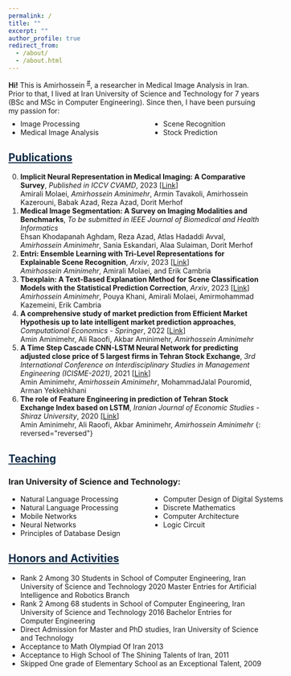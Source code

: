 ```yaml
---
permalink: /
title: ""
excerpt: ""
author_profile: true
redirect_from:
  - /about/
  - /about.html
---
```


<style>
.farsi { font-family:PERSWEB; font-weight: bold; font-size:11pt; }
.header-color { color:#0f2b46; }
.twocol { columns: 2 }
ul.twocol { width: 110%; }
</style>

**Hi!** This is Amirhossein <sup><a href="#fullname" onclick="toggle_visibility('fullname');">#</a></sup>, a researcher in Medical Image Analysis in Iran.
Prior to that, I lived at Iran University of Science and Technology for 7 years (BSc and MSc in Computer Engineering). Since then, I have been pursuing my passion for:
<ul class='twocol' style="margin-top: -1%;" markdown='1'>
<li> Image Processing</li>
<li> Medical Image Analysis</li>
<li> Scene Recognition</li>
<li> Stock Prediction</li>
</ul>

<p id="fullname" style="display: none;"><sup>#
my full name is <i>Amirhossein Aminimehr</i> , and here is my voice pronouncing my name:  
<span><audio id="player" src="files/my-name.m4a"></audio>
<img src="/images/speaker.png" style="width:20px; cursor:pointer;" onclick="document.getElementById('player').play()"></span></sup></p>

<script>
function toggle_visibility(id) {
       var e = document.getElementById(id);
       if(e.style.display == 'block')
          e.style.display = 'none';
       else
          e.style.display = 'block';
    }
</script>

<a href="/publications" class='header-color'>Publications</a>
----
0. **Implicit Neural Representation in Medical Imaging: A Comparative Survey**, *Published in ICCV CVAMD*, 2023 [[Link](https://openaccess.thecvf.com/content/ICCV2023W/CVAMD/papers/Molaei_Implicit_Neural_Representation_in_Medical_Imaging_A_Comparative_Survey_ICCVW_2023_paper.pdf)]
<br>Amirali Molaei, <i>Amirhossein Aminimehr</i>, Armin Tavakoli, Amirhossein Kazerouni, Babak Azad, Reza Azad, Dorit Merhof
0. **Medical Image Segmentation: A Survey on Imaging Modalities and Benchmarks**, *To be submitted in IEEE Journal of Biomedical and Health Informatics*
<br>Ehsan Khodapanah Aghdam, Reza Azad, Atlas Hadaddi Avval, <i>Amirhossein Aminimehr</i>, Sania Eskandari, Alaa Sulaiman, Dorit Merhof
0. **Entri: Ensemble Learning with Tri-Level Representations for Explainable Scene Recognition**, *Arxiv*, 2023 [[Link](https://papers.ssrn.com/sol3/papers.cfm?abstract_id=4482110)]
<br><i>Amirhossein Aminimehr</i>, Amirali Molaei, and Erik Cambria
0. **Tbexplain: A Text-Based Explanation Method for Scene Classification Models with the Statistical Prediction Correction**, *Arxiv*, 2023 [[Link](https://papers.ssrn.com/sol3/papers.cfm?abstract_id=4385953)]
<br><i>Amirhossein Aminimehr</i>, Pouya Khani, Amirali Molaei, Amirmohammad Kazemeini, Erik Cambria
0. **A comprehensive study of market prediction from Efficient Market Hypothesis up to late intelligent market prediction approaches**, *Computational Economics - Springer*, 2022 [[Link](https://link.springer.com/article/10.1007/s10614-022-10283-1)]
<br>Amin Aminimehr, Ali Raoofi, Akbar Aminimehr, <i>Amirhossein Aminimehr</i>
0. **A Time Step Cascade CNN-LSTM Neural Network for predicting adjusted close price of 5 largest firms in Tehran Stock Exchange**, *3rd International Conference on Interdisciplinary Studies in Management Engineering (ICISME-2021)*, 2021 [[Link](https://civilica.com/doc/1178787/)]
<br>Amin Aminimehr, <i>Amirhossein Aminimehr</i>, MohammadJalal Pouromid, Arman Yekkehkhani
0. **The role of Feature Engineering in prediction of Tehran Stock Exchange Index based on LSTM**, *Iranian Journal of Economic Studies - Shiraz University*, 2020 [[Link](https://ijes.shirazu.ac.ir/article_6213.html)]
<br>Amin Aminimehr, Ali Raoofi, Akbar Aminimehr, <i>Amirhossein Aminimehr</i>
{: reversed="reversed"}



<a href="/teaching"  class='header-color'>Teaching</a>
----
### Iran University of Science and Technology:
<ul class='twocol' markdown='1'>
<li> Natural Language Processing</li>
<li> Natural Language Processing</li>
<li> Mobile Networks</li>
<li> Neural Networks</li>
<li> Principles of Database Design</li>
<li> Computer Design of Digital Systems</li>
<li> Discrete Mathematics</li>
<li> Computer Architecture</li>
<li> Logic Circuit</li>
</ul>



<a href="/honors" class='header-color'>Honors and Activities</a>
----
- Rank 2 Among 30 Students in School of Computer Engineering, Iran University of Science and Technology 2020 Master Entries for Artificial Intelligence and Robotics Branch
- Rank 2 Among 68 students in School of Computer Engineering, Iran University of Science and Technology 2016 Bachelor Entries for Computer Engineering
- Direct Admission for Master and PhD studies, Iran University of Science and Technology
- Acceptance to Math Olympiad Of Iran 2013
- Acceptance to High School of The Shining Talents of Iran, 2011
- Skipped One grade of Elementary School as an Exceptional Talent, 2009
